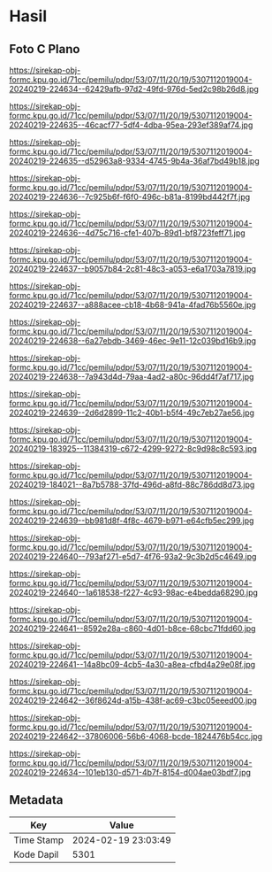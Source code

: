 # Hasil

## Foto C Plano

https://sirekap-obj-formc.kpu.go.id/71cc/pemilu/pdpr/53/07/11/20/19/5307112019004-20240219-224634--62429afb-97d2-49fd-976d-5ed2c98b26d8.jpg

https://sirekap-obj-formc.kpu.go.id/71cc/pemilu/pdpr/53/07/11/20/19/5307112019004-20240219-224635--46cacf77-5df4-4dba-95ea-293ef389af74.jpg

https://sirekap-obj-formc.kpu.go.id/71cc/pemilu/pdpr/53/07/11/20/19/5307112019004-20240219-224635--d52963a8-9334-4745-9b4a-36af7bd49b18.jpg

https://sirekap-obj-formc.kpu.go.id/71cc/pemilu/pdpr/53/07/11/20/19/5307112019004-20240219-224636--7c925b6f-f6f0-496c-b81a-8199bd442f7f.jpg

https://sirekap-obj-formc.kpu.go.id/71cc/pemilu/pdpr/53/07/11/20/19/5307112019004-20240219-224636--4d75c716-cfe1-407b-89d1-bf8723feff71.jpg

https://sirekap-obj-formc.kpu.go.id/71cc/pemilu/pdpr/53/07/11/20/19/5307112019004-20240219-224637--b9057b84-2c81-48c3-a053-e6a1703a7819.jpg

https://sirekap-obj-formc.kpu.go.id/71cc/pemilu/pdpr/53/07/11/20/19/5307112019004-20240219-224637--a888acee-cb18-4b68-941a-4fad76b5560e.jpg

https://sirekap-obj-formc.kpu.go.id/71cc/pemilu/pdpr/53/07/11/20/19/5307112019004-20240219-224638--6a27ebdb-3469-46ec-9e11-12c039bd16b9.jpg

https://sirekap-obj-formc.kpu.go.id/71cc/pemilu/pdpr/53/07/11/20/19/5307112019004-20240219-224638--7a943d4d-79aa-4ad2-a80c-96dd4f7af717.jpg

https://sirekap-obj-formc.kpu.go.id/71cc/pemilu/pdpr/53/07/11/20/19/5307112019004-20240219-224639--2d6d2899-11c2-40b1-b5f4-49c7eb27ae56.jpg

https://sirekap-obj-formc.kpu.go.id/71cc/pemilu/pdpr/53/07/11/20/19/5307112019004-20240219-183925--11384319-c672-4299-9272-8c9d98c8c593.jpg

https://sirekap-obj-formc.kpu.go.id/71cc/pemilu/pdpr/53/07/11/20/19/5307112019004-20240219-184021--8a7b5788-37fd-496d-a8fd-88c786dd8d73.jpg

https://sirekap-obj-formc.kpu.go.id/71cc/pemilu/pdpr/53/07/11/20/19/5307112019004-20240219-224639--bb981d8f-4f8c-4679-b971-e64cfb5ec299.jpg

https://sirekap-obj-formc.kpu.go.id/71cc/pemilu/pdpr/53/07/11/20/19/5307112019004-20240219-224640--793af271-e5d7-4f76-93a2-9c3b2d5c4649.jpg

https://sirekap-obj-formc.kpu.go.id/71cc/pemilu/pdpr/53/07/11/20/19/5307112019004-20240219-224640--1a618538-f227-4c93-98ac-e4bedda68290.jpg

https://sirekap-obj-formc.kpu.go.id/71cc/pemilu/pdpr/53/07/11/20/19/5307112019004-20240219-224641--8592e28a-c860-4d01-b8ce-68cbc71fdd60.jpg

https://sirekap-obj-formc.kpu.go.id/71cc/pemilu/pdpr/53/07/11/20/19/5307112019004-20240219-224641--14a8bc09-4cb5-4a30-a8ea-cfbd4a29e08f.jpg

https://sirekap-obj-formc.kpu.go.id/71cc/pemilu/pdpr/53/07/11/20/19/5307112019004-20240219-224642--36f8624d-a15b-438f-ac69-c3bc05eeed00.jpg

https://sirekap-obj-formc.kpu.go.id/71cc/pemilu/pdpr/53/07/11/20/19/5307112019004-20240219-224642--37806006-56b6-4068-bcde-1824476b54cc.jpg

https://sirekap-obj-formc.kpu.go.id/71cc/pemilu/pdpr/53/07/11/20/19/5307112019004-20240219-224634--101eb130-d571-4b7f-8154-d004ae03bdf7.jpg


## Metadata

| Key        | Value               |
| ---------- | ------------------- |
| Time Stamp | 2024-02-19 23:03:49 |
| Kode Dapil | 5301                |



